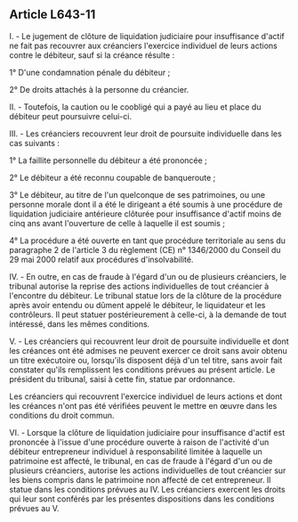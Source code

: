 Article L643-11
----
I. - Le jugement de clôture de liquidation judiciaire pour insuffisance d'actif
ne fait pas recouvrer aux créanciers l'exercice individuel de leurs actions
contre le débiteur, sauf si la créance résulte :

1° D'une condamnation pénale du débiteur ;

2° De droits attachés à la personne du créancier.

II. - Toutefois, la caution ou le coobligé qui a payé au lieu et place du
débiteur peut poursuivre celui-ci.

III. - Les créanciers recouvrent leur droit de poursuite individuelle dans les
cas suivants :

1° La faillite personnelle du débiteur a été prononcée ;

2° Le débiteur a été reconnu coupable de banqueroute ;

3° Le débiteur, au titre de l'un quelconque de ses patrimoines, ou une personne
morale dont il a été le dirigeant a été soumis à une procédure de liquidation
judiciaire antérieure clôturée pour insuffisance d'actif moins de cinq ans avant
l'ouverture de celle à laquelle il est soumis ;

4° La procédure a été ouverte en tant que procédure territoriale au sens du
paragraphe 2 de l'article 3 du règlement (CE) n° 1346/2000 du Conseil du 29 mai
2000 relatif aux procédures d'insolvabilité.

IV. - En outre, en cas de fraude à l'égard d'un ou de plusieurs créanciers, le
tribunal autorise la reprise des actions individuelles de tout créancier à
l'encontre du débiteur. Le tribunal statue lors de la clôture de la procédure
après avoir entendu ou dûment appelé le débiteur, le liquidateur et les
contrôleurs. Il peut statuer postérieurement à celle-ci, à la demande de tout
intéressé, dans les mêmes conditions.

V. - Les créanciers qui recouvrent leur droit de poursuite individuelle et dont
les créances ont été admises ne peuvent exercer ce droit sans avoir obtenu un
titre exécutoire ou, lorsqu'ils disposent déjà d'un tel titre, sans avoir fait
constater qu'ils remplissent les conditions prévues au présent article. Le
président du tribunal, saisi à cette fin, statue par ordonnance.

Les créanciers qui recouvrent l'exercice individuel de leurs actions et dont les
créances n'ont pas été vérifiées peuvent le mettre en œuvre dans les conditions
du droit commun.

VI. - Lorsque la clôture de liquidation judiciaire pour insuffisance d'actif est
prononcée à l'issue d'une procédure ouverte à raison de l'activité d'un débiteur
entrepreneur individuel à responsabilité limitée à laquelle un patrimoine est
affecté, le tribunal, en cas de fraude à l'égard d'un ou de plusieurs
créanciers, autorise les actions individuelles de tout créancier sur les biens
compris dans le patrimoine non affecté de cet entrepreneur. Il statue dans les
conditions prévues au IV. Les créanciers exercent les droits qui leur sont
conférés par les présentes dispositions dans les conditions prévues au V.
